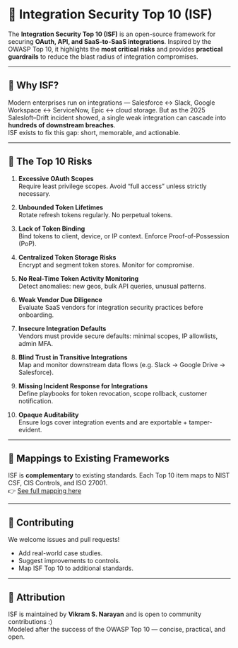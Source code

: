 # 🔐 Integration Security Top 10 (ISF)

The **Integration Security Top 10 (ISF)** is an open-source framework for securing **OAuth, API, and SaaS-to-SaaS integrations**. Inspired by the OWASP Top 10, it highlights the **most critical risks** and provides **practical guardrails** to reduce the blast radius of integration compromises.

---

## 🎯 Why ISF?
Modern enterprises run on integrations — Salesforce ↔ Slack, Google Workspace ↔ ServiceNow, Epic ↔ cloud storage. But as the 2025 Salesloft–Drift incident showed, a single weak integration can cascade into **hundreds of downstream breaches**.  
ISF exists to fix this gap: short, memorable, and actionable.

---

## 📜 The Top 10 Risks

1. **Excessive OAuth Scopes**  
   Require least privilege scopes. Avoid “full access” unless strictly necessary.

2. **Unbounded Token Lifetimes**  
   Rotate refresh tokens regularly. No perpetual tokens.

3. **Lack of Token Binding**  
   Bind tokens to client, device, or IP context. Enforce Proof-of-Possession (PoP).

4. **Centralized Token Storage Risks**  
   Encrypt and segment token stores. Monitor for compromise.

5. **No Real-Time Token Activity Monitoring**  
   Detect anomalies: new geos, bulk API queries, unusual patterns.

6. **Weak Vendor Due Diligence**  
   Evaluate SaaS vendors for integration security practices before onboarding.

7. **Insecure Integration Defaults**  
   Vendors must provide secure defaults: minimal scopes, IP allowlists, admin MFA.

8. **Blind Trust in Transitive Integrations**  
   Map and monitor downstream data flows (e.g. Slack → Google Drive → Salesforce).

9. **Missing Incident Response for Integrations**  
   Define playbooks for token revocation, scope rollback, customer notification.

10. **Opaque Auditability**  
    Ensure logs cover integration events and are exportable + tamper-evident.

---

## 🔗 Mappings to Existing Frameworks
ISF is **complementary** to existing standards. Each Top 10 item maps to NIST CSF, CIS Controls, and ISO 27001.  
👉 [See full mapping here](docs/ISF-Mappings.md)

---

## 🤝 Contributing
We welcome issues and pull requests!  
- Add real-world case studies.  
- Suggest improvements to controls.  
- Map ISF Top 10 to additional standards.  

---

## 📢 Attribution
ISF is maintained by **Vikram S. Narayan** and is open to community contributions :)  
Modeled after the success of the OWASP Top 10 — concise, practical, and open.

